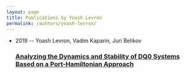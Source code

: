 ```yaml
---
layout: page
title: Publications by Yoash Levron
permalink: /authors/yoash-levron/
---
```


<ul class="post-list">
<li><span class='post-meta'>2019 -- Yoash Levron, Vadim Kaparin, Juri Belikov</span><h3><a class='post-link' href='../../analyzing-the-dynamics-and-stability-of-dq0-systems-based-on-a-port-hamiltonian-approach'>Analyzing the Dynamics and Stability of DQ0 Systems Based on a Port-Hamiltonian Approach</a></h3></li>

</ul>
